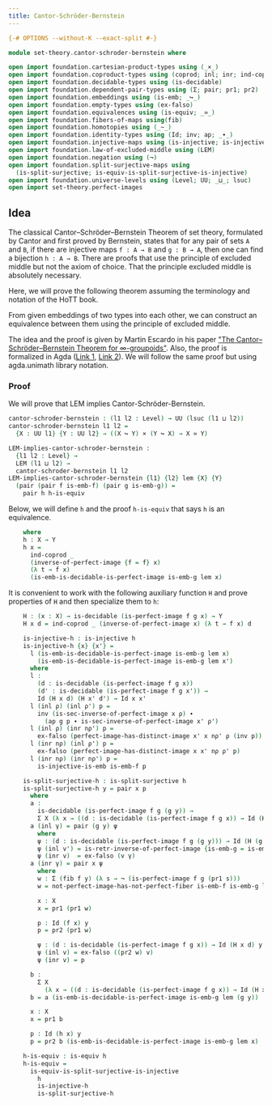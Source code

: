 ```yaml
---
title: Cantor-Schröder-Bernstein
---
```


```agda
{-# OPTIONS --without-K --exact-split #-}

module set-theory.cantor-schroder-bernstein where

open import foundation.cartesian-product-types using (_×_)
open import foundation.coproduct-types using (coprod; inl; inr; ind-coprod)
open import foundation.decidable-types using (is-decidable)
open import foundation.dependent-pair-types using (Σ; pair; pr1; pr2)
open import foundation.embeddings using (is-emb; _↪_)
open import foundation.empty-types using (ex-falso)
open import foundation.equivalences using (is-equiv; _≃_)
open import foundation.fibers-of-maps using(fib)
open import foundation.homotopies using (_~_)
open import foundation.identity-types using (Id; inv; ap; _∙_)
open import foundation.injective-maps using (is-injective; is-injective-is-emb)
open import foundation.law-of-excluded-middle using (LEM)
open import foundation.negation using (¬)
open import foundation.split-surjective-maps using
  (is-split-surjective; is-equiv-is-split-surjective-is-injective)
open import foundation.universe-levels using (Level; UU; _⊔_; lsuc)
open import set-theory.perfect-images
```

## Idea

The classical Cantor–Schröder–Bernstein Theorem of set theory, formulated by Cantor and first proved by Bernstein, states that for any pair of sets `A` and `B`, if there are injective maps `f : A → B` and `g : B → A`, then one can find a bijection `h : A → B`. There are proofs that use the principle of excluded middle but not the axiom of choice. That the principle excluded middle is absolutely necessary.

Here, we will prove the following theorem assuming the terminology and notation of the HoTT book.

From given embeddings of two types into each other, we can construct an equivalence between them using the principle of excluded middle.

The idea and the proof is given by Martin Escardo in his paper ["The Cantor–Schröder–Bernstein Theorem for ∞-groupoids"](https://doi.org/10.1007/s40062-021-00284-6). Also, the proof is formalized in Agda ([Link 1](https://www.cs.bham.ac.uk/~mhe/TypeTopology/CantorSchroederBernstein.html), [Link 2](https://github.com/martinescardo/TypeTopology)). We will follow the same proof but using agda.unimath library notation.

### Proof

We will prove that LEM implies Cantor-Schröder-Bernstein.

```agda
cantor-schroder-bernstein : (l1 l2 : Level) → UU (lsuc (l1 ⊔ l2))
cantor-schroder-bernstein l1 l2 =
  {X : UU l1} {Y : UU l2} → ((X ↪ Y) × (Y ↪ X) → X ≃ Y)

LEM-implies-cantor-schroder-bernstein :
  {l1 l2 : Level} →
  LEM (l1 ⊔ l2) →
  cantor-schroder-bernstein l1 l2
LEM-implies-cantor-schroder-bernstein {l1} {l2} lem {X} {Y}
  (pair (pair f is-emb-f) (pair g is-emb-g)) =
    pair h h-is-equiv
```

Below, we will define `h` and the proof `h-is-equiv` that says `h` is an equivalence.

```agda
    where
    h : X → Y
    h x =
      ind-coprod _
      (inverse-of-perfect-image {f = f} x)
      (λ t → f x)
      (is-emb-is-decidable-is-perfect-image is-emb-g lem x)
```

It is convenient to work with the following auxiliary function `H` and prove properties of `H` and then specialize them to `h`:

```agda
    H : (x : X) → is-decidable (is-perfect-image f g x) → Y
    H x d = ind-coprod _ (inverse-of-perfect-image x) (λ t → f x) d

    is-injective-h : is-injective h
    is-injective-h {x} {x'} =
      l (is-emb-is-decidable-is-perfect-image is-emb-g lem x)
        (is-emb-is-decidable-is-perfect-image is-emb-g lem x')
      where
      l :
        (d : is-decidable (is-perfect-image f g x))
        (d' : is-decidable (is-perfect-image f g x')) →
        Id (H x d) (H x' d') → Id x x'
      l (inl ρ) (inl ρ') p =
        inv (is-sec-inverse-of-perfect-image x ρ) ∙
          (ap g p ∙ is-sec-inverse-of-perfect-image x' ρ')
      l (inl ρ) (inr nρ') p =
        ex-falso (perfect-image-has-distinct-image x' x nρ' ρ (inv p))
      l (inr nρ) (inl ρ') p =
        ex-falso (perfect-image-has-distinct-image x x' nρ ρ' p)
      l (inr nρ) (inr nρ') p =
        is-injective-is-emb is-emb-f p

    is-split-surjective-h : is-split-surjective h
    is-split-surjective-h y = pair x p
      where
      a :
        is-decidable (is-perfect-image f g (g y)) →
        Σ X (λ x → ((d : is-decidable (is-perfect-image f g x)) → Id (H x d) y))
      a (inl γ) = pair (g y) ψ
        where
        ψ : (d : is-decidable (is-perfect-image f g (g y))) → Id (H (g y) d) y
        ψ (inl v') = is-retr-inverse-of-perfect-image {is-emb-g = is-emb-g} y v'
        ψ (inr v)  = ex-falso (v γ)
      a (inr γ) = pair x ψ
        where
        w : Σ (fib f y) (λ s → ¬ (is-perfect-image f g (pr1 s)))
        w = not-perfect-image-has-not-perfect-fiber is-emb-f is-emb-g lem y γ

        x : X
        x = pr1 (pr1 w)

        p : Id (f x) y
        p = pr2 (pr1 w)

        ψ : (d : is-decidable (is-perfect-image f g x)) → Id (H x d) y
        ψ (inl v) = ex-falso ((pr2 w) v)
        ψ (inr v) = p

      b :
        Σ X
          (λ x → ((d : is-decidable (is-perfect-image f g x)) → Id (H x d) y))
      b = a (is-emb-is-decidable-is-perfect-image is-emb-g lem (g y))

      x : X
      x = pr1 b

      p : Id (h x) y
      p = pr2 b (is-emb-is-decidable-is-perfect-image is-emb-g lem x)

    h-is-equiv : is-equiv h
    h-is-equiv =
      is-equiv-is-split-surjective-is-injective
        h
        is-injective-h
        is-split-surjective-h
```
